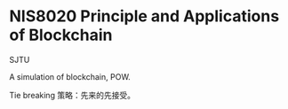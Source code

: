 # NIS8020 Principle and Applications of Blockchain

SJTU

A simulation of blockchain, POW.

Tie breaking 策略：先来的先接受。